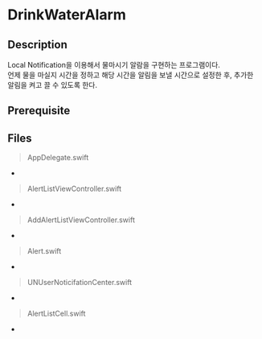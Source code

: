 # DrinkWaterAlarm
## Description
Local Notification을 이용해서 물마시기 알람을 구현하는 프로그램이다. <br>
언제 물을 마실지 시간을 정하고 해당 시간을 알림을 보낼 시간으로 설정한 후, 추가한 알림을 켜고 끌 수 있도록 한다.<br>
## Prerequisite
## Files
>AppDelegate.swift
  *
>AlertListViewController.swift
  *
>AddAlertListViewController.swift
  *
>Alert.swift
  *
>UNUserNoticifationCenter.swift
  *
>AlertListCell.swift
  *
